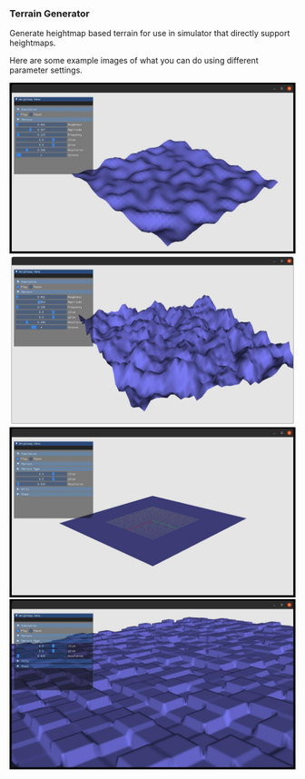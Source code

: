 ### Terrain Generator

Generate heightmap based terrain for use in simulator that directly support heightmaps.

Here are some example images of what you can do using different parameter settings.

<img src="docs/Terrain2.jpg"/>

<img src="docs/Terrain3.jpg"/>

<img src="docs/Plane1.jpg"/>

<img src="docs/Steps1.jpg"/>
